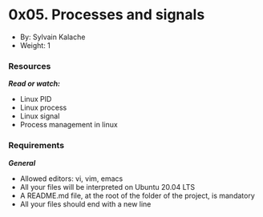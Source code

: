 # 0x05. Processes and signals
+ By: Sylvain Kalache
+ Weight: 1

### Resources
***Read or watch:***
+ Linux PID
+ Linux process
+ Linux signal
+ Process management in linux

### Requirements
***General***
* Allowed editors: vi, vim, emacs
* All your files will be interpreted on Ubuntu 20.04 LTS
* A README.md file, at the root of the folder of the project, is mandatory
* All your files should end with a new line

